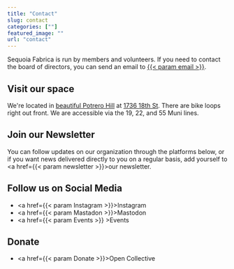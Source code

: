 ```yaml
---
title: "Contact"
slug: contact
categories: [""]
featured_image: ""
url: "contact"
---
```


Sequoia Fabrica is run by members and volunteers. If you need to contact the board of directors, you can send an email to <a href="mailto:{{< param email >}}">{{< param email >}}</a>.

## Visit our space

We're located in [beautiful Potrero Hill](https://wiki.sequoiafabrica.org/wiki/Potrero_Hill_Neighborhood) at [1736 18th St](https://maps.app.goo.gl/7fiutyz9KxsT1eXc7). There are bike loops right out front. We are accessible via the 19, 22, and 55 Muni lines.

## Join our Newsletter

You can follow updates on our organization through the platforms below, or if you want news delivered directly to you on a regular basis, add yourself to <a href={{< param newsletter >}}>our newsletter</a>.


## Follow us on Social Media
- <a href={{< param Instagram >}}>Instagram</a>
- <a href={{< param Mastadon >}}>Mastodon</a>
- <a href={{< param Events >}} >Events</a>


## Donate

- <a href={{< param Donate >}}>Open Collective</a>
